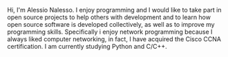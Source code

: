 Hi, I'm Alessio Nalesso.
I enjoy programming and I would like to take part in open source projects to help others with development and to learn how open source software is developed collectively, as well as to improve my programming skills.
Specifically i enjoy network programming because I always liked computer networking, in fact, I have acquired the Cisco CCNA certification.
I am currently studying Python and C/C++.

<!---
AdrianAlessio/AdrianAlessio is a ✨ special ✨ repository because its `README.md` (this file) appears on your GitHub profile.
You can click the Preview link to take a look at your changes.
--->
